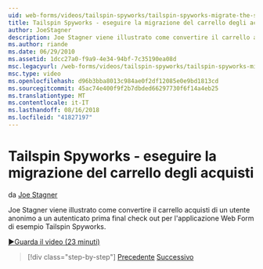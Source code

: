 ```yaml
---
uid: web-forms/videos/tailspin-spyworks/tailspin-spyworks-migrate-the-shopping-cart
title: Tailspin Spyworks - eseguire la migrazione del carrello degli acquisti | Microsoft Docs
author: JoeStagner
description: Joe Stagner viene illustrato come convertire il carrello acquisti di un utente anonimo a un autenticato prima dell'ultimo check-out per l'esempio di Tailspin Spyworks F. Web...
ms.author: riande
ms.date: 06/29/2010
ms.assetid: 1dcc27a0-f9a9-4e34-94bf-7c35190ea08d
msc.legacyurl: /web-forms/videos/tailspin-spyworks/tailspin-spyworks-migrate-the-shopping-cart
msc.type: video
ms.openlocfilehash: d96b3bba8013c984ae0f2df12085e0e9bd1813cd
ms.sourcegitcommit: 45ac74e400f9f2b7dbded66297730f6f14a4eb25
ms.translationtype: MT
ms.contentlocale: it-IT
ms.lasthandoff: 08/16/2018
ms.locfileid: "41827197"
---
```

<a name="tailspin-spyworks---migrate-the-shopping-cart"></a>Tailspin Spyworks - eseguire la migrazione del carrello degli acquisti
====================
da [Joe Stagner](https://github.com/JoeStagner)

Joe Stagner viene illustrato come convertire il carrello acquisti di un utente anonimo a un autenticato prima final check out per l'applicazione Web Form di esempio Tailspin Spyworks.

[&#9654;Guarda il video (23 minuti)](https://channel9.msdn.com/Blogs/ASP-NET-Site-Videos/tailspin-spyworks-migrate-the-shopping-cart)

> [!div class="step-by-step"]
> [Precedente](tailspin-spyworks-update-the-shopping-cart.md)
> [Successivo](tailspin-spyworks-final-check-out.md)
